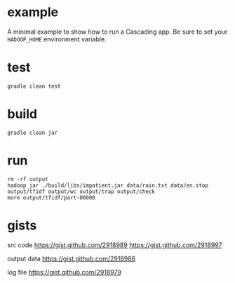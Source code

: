 example
=======
A minimal example to show how to run a Cascading app.
Be sure to set your `HADOOP_HOME` environment variable.

test
=====
    gradle clean test

build
=====
    gradle clean jar

run
===
    rm -rf output
    hadoop jar ./build/libs/impatient.jar data/rain.txt data/en.stop output/tfidf output/wc output/trap output/check
    more output/tfidf/part-00000

gists
=====
src code
https://gist.github.com/2918989
https://gist.github.com/2918997

output data
https://gist.github.com/2918986

log file
https://gist.github.com/2918979
